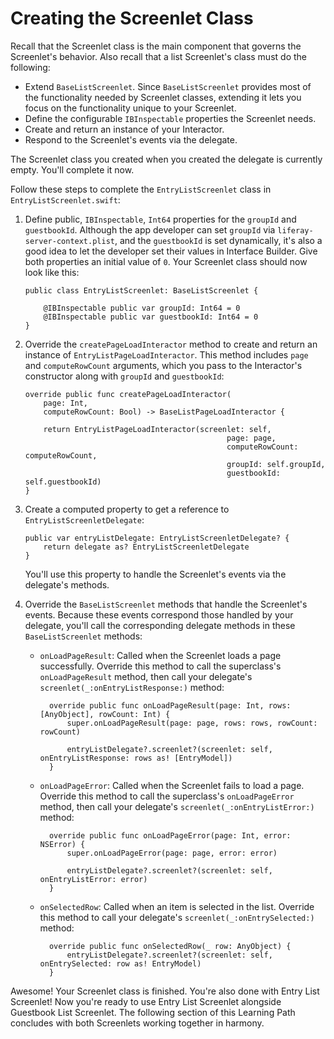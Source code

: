 # Creating the Screenlet Class [](id=creating-the-screenlet-class-ios)

Recall that the Screenlet class is the main component that governs the 
Screenlet's behavior. Also recall that a list Screenlet's class must do the 
following: 

-   Extend `BaseListScreenlet`. Since `BaseListScreenlet` provides most of the 
    functionality needed by Screenlet classes, extending it lets you focus on 
    the functionality unique to your Screenlet. 
-   Define the configurable `IBInspectable` properties the Screenlet needs. 
-   Create and return an instance of your Interactor. 
-   Respond to the Screenlet's events via the delegate. 

The Screenlet class you created when you created the delegate is currently 
empty. You'll complete it now. 

Follow these steps to complete the `EntryListScreenlet` class in 
`EntryListScreenlet.swift`: 

1.  Define public, `IBInspectable`, `Int64` properties for the `groupId` and 
    `guestbookId`. Although the app developer can set `groupId` via 
    `liferay-server-context.plist`, and the `guestbookId` is set dynamically, 
    it's also a good idea to let the developer set their values in Interface 
    Builder. Give both properties an initial value of `0`. Your Screenlet class 
    should now look like this: 

        public class EntryListScreenlet: BaseListScreenlet {

            @IBInspectable public var groupId: Int64 = 0
            @IBInspectable public var guestbookId: Int64 = 0
        }

2.  Override the `createPageLoadInteractor` method to create and return an 
    instance of `EntryListPageLoadInteractor`. This method includes `page` and 
    `computeRowCount` arguments, which you pass to the Interactor's constructor 
    along with `groupId` and `guestbookId`: 

        override public func createPageLoadInteractor(
            page: Int,
            computeRowCount: Bool) -> BaseListPageLoadInteractor {
        
            return EntryListPageLoadInteractor(screenlet: self,
                                                     page: page,
                                                     computeRowCount: computeRowCount,
                                                     groupId: self.groupId,
                                                     guestbookId: self.guestbookId)
        }

3.  Create a computed property to get a reference to 
    `EntryListScreenletDelegate`: 

        public var entryListDelegate: EntryListScreenletDelegate? {
            return delegate as? EntryListScreenletDelegate
        }

    You'll use this property to handle the Screenlet's events via the delegate's 
    methods. 

4.  Override the `BaseListScreenlet` methods that handle the Screenlet's events. 
    Because these events correspond those handled by your delegate, you'll call 
    the corresponding delegate methods in these `BaseListScreenlet` methods: 

    - `onLoadPageResult`: Called when the Screenlet loads a page successfully. 
      Override this method to call the superclass's `onLoadPageResult` method, 
      then call your delegate's `screenlet(_:onEntryListResponse:)` method: 

            override public func onLoadPageResult(page: Int, rows: [AnyObject], rowCount: Int) {
                super.onLoadPageResult(page: page, rows: rows, rowCount: rowCount)

                entryListDelegate?.screenlet?(screenlet: self, onEntryListResponse: rows as! [EntryModel])
            }

    - `onLoadPageError`: Called when the Screenlet fails to load a page. 
      Override this method to call the superclass's `onLoadPageError` method, 
      then call your delegate's `screenlet(_:onEntryListError:)` method: 

            override public func onLoadPageError(page: Int, error: NSError) {
                super.onLoadPageError(page: page, error: error)

                entryListDelegate?.screenlet?(screenlet: self, onEntryListError: error)
            }

    - `onSelectedRow`: Called when an item is selected in the list. Override 
      this method to call your delegate's `screenlet(_:onEntrySelected:)` 
      method: 

            override public func onSelectedRow(_ row: AnyObject) {
                entryListDelegate?.screenlet?(screenlet: self, onEntrySelected: row as! EntryModel)
            }

Awesome! Your Screenlet class is finished. You're also done with Entry List 
Screenlet! Now you're ready to use Entry List Screenlet alongside Guestbook List 
Screenlet. The following section of this Learning Path concludes with both 
Screenlets working together in harmony. 
